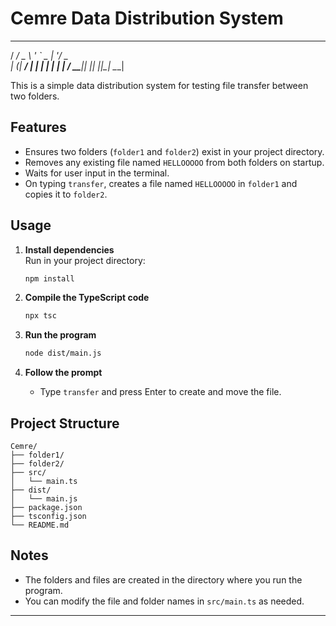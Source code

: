 # Cemre Data Distribution System
   ___ ___ _ __ ___  _ __ ___
 / __/ _ \ '_ ` _ \| '__/ _ \
| (_|  __/ | | | | | | |  __/
 \___\___|_| |_| |_|_|  \___|

This is a simple data distribution system for testing file transfer between two folders.

## Features

- Ensures two folders (`folder1` and `folder2`) exist in your project directory.
- Removes any existing file named `HELLOOOOO` from both folders on startup.
- Waits for user input in the terminal.
- On typing `transfer`, creates a file named `HELLOOOOO` in `folder1` and copies it to `folder2`.

## Usage

1. **Install dependencies**  
   Run in your project directory:
   ```sh
   npm install
   ```

2. **Compile the TypeScript code**  
   ```sh
   npx tsc
   ```

3. **Run the program**  
   ```sh
   node dist/main.js
   ```

4. **Follow the prompt**  
   - Type `transfer` and press Enter to create and move the file.

## Project Structure

```
Cemre/
├── folder1/
├── folder2/
├── src/
│   └── main.ts
├── dist/
│   └── main.js
├── package.json
├── tsconfig.json
└── README.md
```

## Notes

- The folders and files are created in the directory where you run the program.
- You can modify the file and folder names in `src/main.ts` as needed.

---
